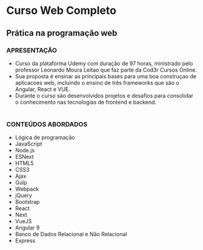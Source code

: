# Curso Web Completo
## Prática na programação web</br>


### APRESENTAÇÃO

- Curso da plataforma Udemy com duração de 97 horas, ministrado pelo professor Leonardo
Moura Leitao que faz parte da Cod3r Cursos Online.</br>
- Sua proposta é ensinar as principais bases para uma boa construçao de aplicacoes
web, incluindo o ensino de três frameworks que são o Angular, React e VUE.</br>
- Durante o curso são desenvolvidos projetos e desafios para consolidar o conhecimento
nas tecnologias de frontend e backend.</br></br>

### CONTEÚDOS ABORDADOS

 - Lógica de programação</br>
 - JavaScript</br>
 - Node.js</br>
 - ESNext</br>
 - HTML5</br>
 - CSS3</br>
 - Ajax</br>
 - Gulp</br>
 - Webpack</br>
 - jQuery</br>
 - Bootstrap</br>
 - React</br>
 - Next</br>
 - VueJS</br>
 - Angular 9</br>
 - Banco de Dados Relacional e Não Relacional</br>
 - Express</br>


